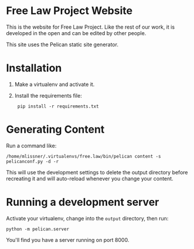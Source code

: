 # Free Law Project Website

This is the website for Free Law Project. Like the rest of our work, it is developed in the open and can be edited by other people.

This site uses the Pelican static site generator.

# Installation

1. Make a virtualenv and activate it.

1. Install the requirements file:

        pip install -r requirements.txt

# Generating Content

Run a command like:

    /home/mlissner/.virtualenvs/free.law/bin/pelican content -s pelicanconf.py -d -r

This will use the development settings to delete the output directory before recreating it and will auto-reload whenever you change your content.

# Running a development server

Activate your virtualenv, change into the `output` directory, then run:

    python -m pelican.server

You'll find you have a server running on port 8000.

